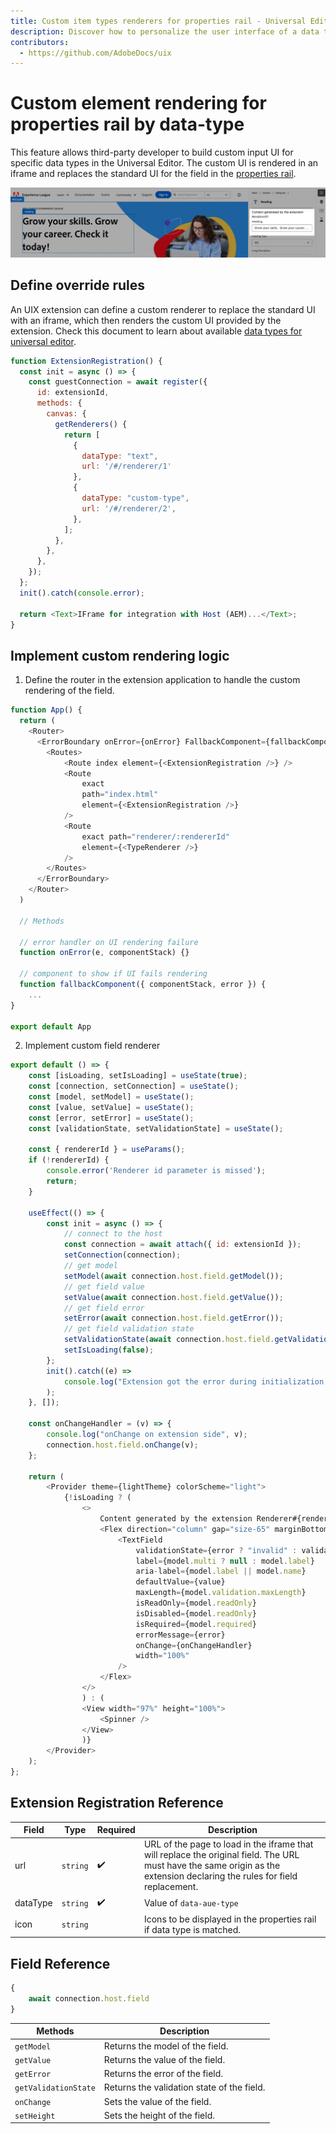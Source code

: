 ```yaml
---
title: Custom item types renderers for properties rail - Universal Editor Extensibility
description: Discover how to personalize the user interface of a data type field within the properties rail of Universal Editor.
contributors:
  - https://github.com/AdobeDocs/uix
---
```


# Custom element rendering for properties rail by data-type

This feature allows third-party developer to build custom input UI for specific data types in the Universal Editor. 
The custom UI is rendered in an iframe and replaces the standard UI for the field in the [properties rail](https://experienceleague.adobe.com/en/docs/experience-manager-cloud-service/content/sites/authoring/universal-editor/authoring#properties-rail).

![](./custom-renderer-field.png)

## Define override rules

An UIX extension can define a custom renderer to replace the standard UI  with an iframe, which then renders the custom UI provided by the extension.
Check this document to learn about available [data types for universal editor](https://experienceleague.adobe.com/en/docs/experience-manager-cloud-service/content/implementing/developing/universal-editor/attributes-types#item-types). 
```js
function ExtensionRegistration() {
  const init = async () => {
    const guestConnection = await register({
      id: extensionId,
      methods: {
        canvas: {
          getRenderers() {
            return [
              {
                dataType: "text",
                url: '/#/renderer/1'
              },
              {
                dataType: "custom-type",
                url: '/#/renderer/2',
              },
            ];
          },
        },
      },
    });
  };
  init().catch(console.error);

  return <Text>IFrame for integration with Host (AEM)...</Text>;
}
```

## Implement custom rendering logic

1. Define the router in the extension application to handle the custom rendering of the field.
```js
function App() {
  return (
    <Router>
      <ErrorBoundary onError={onError} FallbackComponent={fallbackComponent}>
        <Routes>
            <Route index element={<ExtensionRegistration />} />
            <Route
                exact
                path="index.html"
                element={<ExtensionRegistration />}
            />
            <Route
                exact path="renderer/:rendererId"
                element={<TypeRenderer />}
            />
        </Routes>
      </ErrorBoundary>
    </Router>
  )

  // Methods

  // error handler on UI rendering failure
  function onError(e, componentStack) {}

  // component to show if UI fails rendering
  function fallbackComponent({ componentStack, error }) {
    ...
}

export default App
```

2. Implement custom field renderer

```js
export default () => {
    const [isLoading, setIsLoading] = useState(true);
    const [connection, setConnection] = useState();
    const [model, setModel] = useState();
    const [value, setValue] = useState();
    const [error, setError] = useState();
    const [validationState, setValidationState] = useState();

    const { rendererId } = useParams();
    if (!rendererId) {
        console.error('Renderer id parameter is missed');
        return;
    }

    useEffect(() => {
        const init = async () => {
            // connect to the host 
            const connection = await attach({ id: extensionId });
            setConnection(connection);
            // get model
            setModel(await connection.host.field.getModel());
            // get field value
            setValue(await connection.host.field.getValue());
            // get field error
            setError(await connection.host.field.getError());
            // get field validation state
            setValidationState(await connection.host.field.getValidationState());
            setIsLoading(false);
        };
        init().catch((e) =>
            console.log("Extension got the error during initialization:", e)
        );
    }, []);

    const onChangeHandler = (v) => {
        console.log("onChange on extension side", v);
        connection.host.field.onChange(v);
    };

    return (
        <Provider theme={lightTheme} colorScheme="light">
            {!isLoading ? (
                <>
                    Content generated by the extension Renderer#{rendererId}
                    <Flex direction="column" gap="size-65" marginBottom="size-100">
                        <TextField
                            validationState={error ? "invalid" : validationState}
                            label={model.multi ? null : model.label}
                            aria-label={model.label || model.name}
                            defaultValue={value}
                            maxLength={model.validation.maxLength}
                            isReadOnly={model.readOnly}
                            isDisabled={model.readOnly}
                            isRequired={model.required}
                            errorMessage={error}
                            onChange={onChangeHandler}
                            width="100%"
                        />
                    </Flex>
                </>
                ) : (
                <View width="97%" height="100%">
                    <Spinner />
                </View>
                )}
        </Provider>
    );
};

```

## Extension Registration Reference

| Field       | Type     | Required | Description                                                                                                                                                               |
|-------------|----------|---------|---------------------------------------------------------------------------------------------------------------------------------------------------------------------------|
| url         | `string` |  ✔️     | URL of the page to load in the iframe that will replace the original field. The URL must have the same origin as the extension declaring the rules for field replacement. |
| dataType    | `string` |  ✔️     | Value of `data-aue-type`                                                                                                                                                                 |
| icon        | `string`  |         | Icons to be displayed in the properties rail if data type is matched.                                                                                                     |
## Field Reference

```js
{
    await connection.host.field
}
```
| Methods  | Description                                                                                                                                                               |
|----------|---------------------------------------------------------------------------------------------------------------------------------------------------------------------------|
| `getModel`  | Returns the model of the field.                                                                                                                                           |
| `getValue`  | Returns the value of the field.                                                                                                                                           |
| `getError`  | Returns the error of the field.                                                                                                                                           |
| `getValidationState` | Returns the validation state of the field.                                                                                                                                           |
| `onChange`  | Sets the value of the field.                                                                                                                                           |
| `setHeight` | Sets the height of the field.                                                                                                                                           |